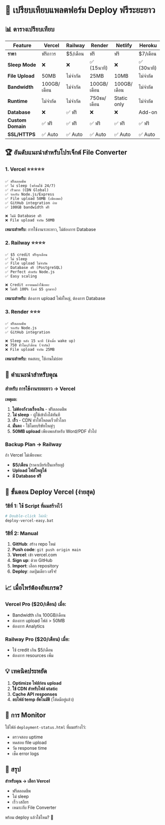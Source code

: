 # 🌟 เปรียบเทียบแพลตฟอร์ม Deploy ฟรีระยะยาว

## 📊 ตารางเปรียบเทียบ

| Feature | Vercel | Railway | Render | Netlify | Heroku |
|---------|---------|---------|---------|---------|---------|
| **ราคา** | ฟรีถาวร | $5/เดือน | ฟรี | ฟรี | $7/เดือน |
| **Sleep Mode** | ❌ | ❌ | ✅ (15นาที) | ❌ | ✅ (30นาที) |
| **File Upload** | 50MB | ไม่จำกัด | 25MB | 10MB | ไม่จำกัด |
| **Bandwidth** | 100GB/เดือน | ไม่จำกัด | 100GB/เดือน | 100GB/เดือน | ไม่จำกัด |
| **Runtime** | ไม่จำกัด | ไม่จำกัด | 750ชม/เดือน | Static only | ไม่จำกัด |
| **Database** | ❌ | ✅ ฟรี | ❌ | ❌ | Add-on |
| **Custom Domain** | ✅ ฟรี | ✅ ฟรี | ✅ ฟรี | ✅ ฟรี | ✅ ฟรี |
| **SSL/HTTPS** | ✅ Auto | ✅ Auto | ✅ Auto | ✅ Auto | ✅ Auto |

## 🏆 อันดับแนะนำสำหรับโปรเจ็กต์ File Converter

### 1. **Vercel** ⭐⭐⭐⭐⭐
```
✅ ฟรีตลอดชีพ
✅ ไม่ sleep (พร้อมใช้ 24/7)
✅ เร็วมาก (CDN Global)
✅ รองรับ Node.js/Express
✅ File upload 50MB (เพียงพอ)
✅ GitHub integration ง่าย
✅ 100GB bandwidth ฟรี

❌ ไม่มี Database ฟรี
❌ File upload จำกัด 50MB
```

**เหมาะสำหรับ:** การใช้งานระยะยาว, ไม่ต้องการ Database

### 2. **Railway** ⭐⭐⭐⭐ 
```
✅ $5 credit ฟรีทุกเดือน
✅ ไม่ sleep
✅ File upload ไม่จำกัด
✅ Database ฟรี (PostgreSQL)
✅ Perfect สำหรับ Node.js
✅ Easy scaling

❌ Credit อาจหมดถ้าใช้เยอะ
❌ ไม่ฟรี 100% (แต่ $5 ถูกมาก)
```

**เหมาะสำหรับ:** ต้องการ upload ไฟล์ใหญ่, ต้องการ Database

### 3. **Render** ⭐⭐⭐
```
✅ ฟรีตลอดชีพ
✅ รองรับ Node.js
✅ GitHub integration

❌ Sleep หลัง 15 นาที (ช้าเมื่อ wake up)
❌ 750 ชั่วโมง/เดือน (จำกัด)
❌ File upload จำกัด 25MB
```

**เหมาะสำหรับ:** ทดสอบ, ใช้งานไม่บ่อย

## 🎯 คำแนะนำสำหรับคุณ

### สำหรับ **การใช้งานระยะยาว** → **Vercel**

**เหตุผล:**
1. **ไม่ต้องกังวลเรื่องเงิน** - ฟรีตลอดชีพ
2. **ไม่ sleep** - ผู้ใช้เข้าถึงได้ทันที
3. **เร็ว** - CDN ทำให้โหลดเร็วทั่วโลก
4. **มั่นคง** - ใช้โดยบริษัทใหญ่ๆ
5. **50MB upload** เพียงพอสำหรับ Word/PDF ทั่วไป

### **Backup Plan** → **Railway**

ถ้า Vercel ไม่เพียงพอ:
- **$5/เดือน** (ราคาเบียร์เป็นเหรียญ)
- **Upload ไฟล์ใหญ่ได้**
- **มี Database ฟรี**

## 🚀 ขั้นตอน Deploy Vercel (ง่ายสุด)

### วิธีที่ 1: ใช้ Script ที่ผมสร้างไว้
```bash
# Double-click ไฟล์นี้:
deploy-vercel-easy.bat
```

### วิธีที่ 2: Manual
1. **GitHub**: สร้าง repo ใหม่
2. **Push code**: `git push origin main`
3. **Vercel**: เข้า vercel.com
4. **Sign up**: ด้วย GitHub
5. **Import**: เลือก repository
6. **Deploy**: กดปุ่มเดียว เสร็จ!

## 📈 เมื่อไหร่ต้องอัพเกรด?

### Vercel Pro ($20/เดือน) เมื่อ:
- Bandwidth เกิน 100GB/เดือน
- ต้องการ upload ไฟล์ > 50MB
- ต้องการ Analytics

### Railway Pro ($20/เดือน) เมื่อ:
- ใช้ credit เกิน $5/เดือน
- ต้องการ resources เพิ่ม

## 💡 เทคนิคประหยัด

1. **Optimize ไฟล์ก่อน upload**
2. **ใช้ CDN สำหรับไฟล์ static**
3. **Cache API responses**
4. **ลบไฟล์ temp อัตโนมัติ** (โค้ดมีอยู่แล้ว)

## 🔧 การ Monitor

ใช้ไฟล์ `deployment-status.html` ที่ผมสร้างไว้:
- ตรวจสอบ uptime
- ทดสอบ file upload
- วัด response time
- เช็ค error logs

## 🌟 สรุป

**สำหรับคุณ → เลือก Vercel**
- ฟรีตลอดชีพ
- ไม่ sleep
- เร็ว เสถียร
- เหมาะกับ File Converter

พร้อม deploy แล้วใช่ไหม? 🚀
